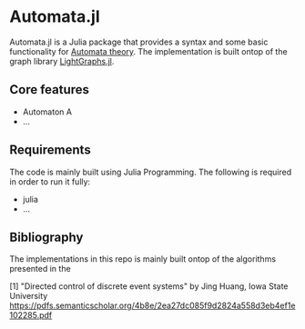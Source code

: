 # Automata.jl #

Automata.jl is a Julia package that provides a syntax and some basic functionality for [Automata theory](https://en.wikipedia.org/wiki/Automata_theory). The implementation is built ontop of the graph library [LightGraphs.jl](https://github.com/JuliaGraphs/LightGraphs.jl).

## Core features ##

* Automaton
  A
* ...

## Requirements ##

The code is mainly built using Julia Programming. The following is required in order to run it fully:
* julia
* 	...

## Bibliography ##
The implementations in this repo is mainly built ontop of the algorithms presented in the 

[1] "Directed control of discrete event systems" by Jing Huang, Iowa State University
https://pdfs.semanticscholar.org/4b8e/2ea27dc085f9d2824a558d3eb4ef1e102285.pdf